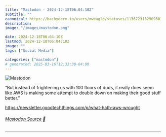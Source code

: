 ```yaml
---
title: "Mastodon - 2024-12-18T06:04:10Z"
subtitle: ""
canonical: https://hachyderm.io/users/mweagle/statuses/113672313290930141
description:
image: "/images/mastodon.png"

date: 2024-12-18T06:04:10Z
lastmod: 2024-12-18T06:04:10Z
image: ""
tags: ["Social Media"]

categories: ["mastodon"]
# generated: 2025-03-16T12:33:30-04:00
---
```

![Mastodon](/images/mastodon.png)

<p>“But instead of frightening us with 100 floors of duds, it really does seem like AWS is making some attempt to double down on making their good stuff better.”</p><p><a href="https://newsletter.goodtechthings.com/p/what-hath-aws-wrought" target="_blank" rel="nofollow noopener noreferrer" translate="no"><span class="invisible">https://</span><span class="ellipsis">newsletter.goodtechthings.com/</span><span class="invisible">p/what-hath-aws-wrought</span></a></p>


###### [Mastodon Source 🐘](https://hachyderm.io/@mweagle/113672313290930141)

___
